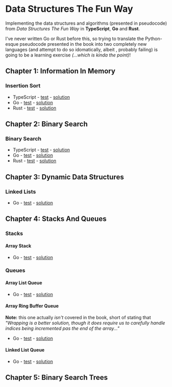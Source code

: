 # Data Structures The Fun Way

Implementing the data structures and algorithms (presented in pseudocode) from _Data Structures The Fun Way_ in **TypeScript**, **Go** and **Rust**.

I've never written Go or Rust before this, so trying to translate the Python-esque pseudocode presented in the book into two completely new languages (and attempt to do so idomatically, albeit , probably failing) is going to be a learning exercise _(...which is kinda the point)_!

## Chapter 1: Information In Memory

### Insertion Sort

- TypeScript - [test](typescript/src/insertion-sort.test.ts) - [solution](typescript/src/insertion-sort.ts)
- Go - [test](go/insertion_sort/insertion_sort_test.go) - [solution](go/insertion_sort/insertion_sort.go)
- Rust - [test](rust/insertion_sort/insertion_sort.rs#L22) - [solution](rust/insertion_sort/insertion_sort.rs)

## Chapter 2: Binary Search

### Binary Search

- TypeScript - [test](typescript/src/binary-search.test.ts) - [solution](typescript/src/binary-search.ts)
- Go - [test](go/binary_search/binary_search_test.go) - [solution](go/binary_search/binary_search.go)
- Rust - [test](rust/binary_search/binary_search.rs#L27) - [solution](rust/binary_search/binary_search.rs)

## Chapter 3: Dynamic Data Structures

### Linked Lists

- Go - [test]() - [solution]()

## Chapter 4: Stacks And Queues

### Stacks

#### Array Stack

- Go - [test](https://github.com/nixpig/data-structures-the-fun-way/blob/main/go/array-stack/array_stack_test.go) - [solution](https://github.com/nixpig/data-structures-the-fun-way/blob/main/go/array-stack/array_stack.go)

### Queues

#### Array List Queue

- Go - [test](https://github.com/nixpig/data-structures-the-fun-way/blob/main/go/array-queue/array_queue_test.go) - [solution](https://github.com/nixpig/data-structures-the-fun-way/blob/main/go/array-queue/array_queue.go)

#### Array Ring Buffer Queue

**Note:** this one actually _isn't_ covered in the book, short of stating that _"Wrapping is a better solution, though it does require us to carefully handle indices being incremented pas the end of the array..."_

- Go - [test](https://github.com/nixpig/data-structures-the-fun-way/blob/main/go/ring-buffer/ring_buffer_test.go) - [solution](https://github.com/nixpig/data-structures-the-fun-way/blob/main/go/array-queue/array_queue_test.go)

#### Linked List Queue

- Go - [test]() - [solution]()

## Chapter 5: Binary Search Trees
